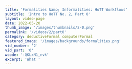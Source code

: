 ```yaml
---
title: 'Formalities &amp; Informalities: HoTT Workflows'
subtitle: 'Intro to HoTT No. 2, Part 0'
layout: video-page
date: 2022-05-20
thumb_image: '/images/thumbnails/2-0.png'
permalink: '/videos/2/part0'
category: deductiveFormal computerFormal
featured_image: '/images/backgrounds/formalities.png'
vid_number: '2'
vid_part: '0'
wcode: '-QKLxN1_nvk'
excerpt: 'What '
---
```

